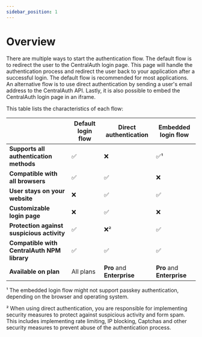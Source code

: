 ```yaml
---
sidebar_position: 1
---
```


# Overview

There are multiple ways to start the authentication flow. The default flow is to redirect the user to the CentralAuth login page. This page will handle the authentication process and redirect the user back to your application after a successful login. The default flow is recommended for most applications. An alternative flow is to use direct authentication by sending a user's email address to the CentralAuth API. Lastly, it is also possible to embed the CentralAuth login page in an iframe. 

This table lists the characteristics of each flow:

|                                             | Default login flow | Direct authentication      | Embedded login flow        |
| ------------------------------------------- | ------------------ | -------------------------- | -------------------------- |
| **Supports all authentication methods**     | ✅                  | ❌                          | ✅¹                         |
| **Compatible with all browsers**            | ✅                  | ✅                          | ❌                          |
| **User stays on your website**              | ❌                  | ✅                          | ✅                          |
| **Customizable login page**                 | ❌                  | ✅                          | ❌                          |
| **Protection against suspicious activity**  | ✅                  | ❌²                         | ✅                          |
| **Compatible with CentralAuth NPM library** | ✅                  | ✅                          | ✅                          |
| **Available on plan**                       | All plans          | **Pro** and **Enterprise** | **Pro** and **Enterprise** |

¹ The embedded login flow might not support passkey authentication, depending on the browser and operating system.

² When using direct authentication, you are responsible for implementing security measures to protect against suspicious activity and form spam. This includes implementing rate limiting, IP blocking, Captchas and other security measures to prevent abuse of the authentication process.